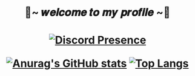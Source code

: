 <center>
<h1 align=center>🏮~ 𝒘𝒆𝒍𝒄𝒐𝒎𝒆 𝒕𝒐 𝒎𝒚 𝒑𝒓𝒐𝒇𝒊𝒍𝒆 ~🏮 <h1>
 
[![Discord Presence](https://lanyard.kyrie25.me/api/280882418674565121?theme=dark&bg=000000&hideDiscrim=true)](https://discord.com/users/280882418674565121)
  
[![Anurag's GitHub stats](https://github-readme-stats.vercel.app/api?username=MiyugoPlays&layout=compact&theme=great-gatsby&text_color=FFFFFF&title_color=FF0000)](https://github.com/anuraghazra/github-readme-stats)
[![Top Langs](https://github-readme-stats.vercel.app/api/top-langs/?username=MiyugoPlays&layout=compact&theme=great-gatsby&text_color=FFFFFF&title_color=FF0000)](https://github.com/anuraghazra/github-readme-stats)
  </center>
